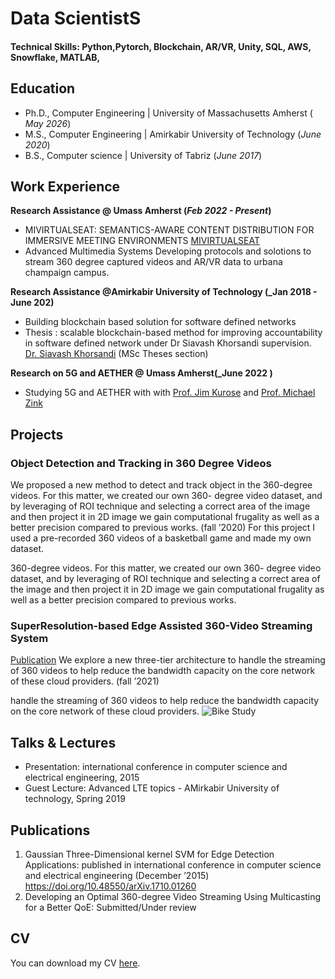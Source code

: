 # Data ScientistS

#### Technical Skills: Python,Pytorch, Blockchain, AR/VR, Unity, SQL, AWS, Snowflake, MATLAB,

## Education
- Ph.D., Computer Engineering | University of Massachusetts Amherst ( _May 2026_)								       		
- M.S.,  Computer Engineering	| Amirkabir University of Technology (_June 2020_)	 			        		
- B.S., Computer science |  University of Tabriz (_June 2017_)

## Work Experience
**Research Assistance  @ Umass Amherst (_Feb 2022 - Present_)**
- MIVIRTUALSEAT: SEMANTICS-AWARE CONTENT DISTRIBUTION FOR IMMERSIVE MEETING ENVIRONMENTS
  [MIVIRTUALSEAT](https://monet.cs.illinois.edu/mivirtualseat/)
- Advanced Multimedia Systems
  Developing protocols and solotions to stream 360 degree captured videos and AR/VR data to urbana champaign campus.

**Research Assistance  @Amirkabir University of Technology  (_Jan 2018 - June 202)**
- Building blockchain based solution for software defined networks
- Thesis : scalable blockchain-based method for improving accountability in software defined network under Dr Siavash Khorsandi supervision.
  [Dr. Siavash Khorsandi](https://aut.ac.ir/cv/2261/SIAVASH%20KHORSANDI) (MSc Theses section)

**Research on 5G and AETHER @ Umass Amherst(_June 2022 )**
- Studying 5G and AETHER with with [Prof. Jim Kurose](https://www-net.cs.umass.edu/personnel/kurose.html) and  [Prof. Michael Zink](https://www.cics.umass.edu/faculty/directory/zink_michael)
## Projects
### Object Detection and Tracking in 360 Degree Videos

We proposed a new method to detect and track object in the
360-degree videos. For this matter, we created our own 360- degree video dataset, and by leveraging of ROI technique and
selecting a correct area of the image and then project it in 2D image we gain computational frugality as well as a better
precision compared to previous works. (fall ’2020)
For this project I used a pre-recorded 360 videos of a basketball game and made my own dataset.


360-degree videos. For this matter, we created our own 360- degree video dataset, and by leveraging of ROI technique and
selecting a correct area of the image and then project it in 2D image we gain computational frugality as well as a better
precision compared to previous works.




### SuperResolution-based Edge Assisted 360-Video Streaming System
[Publication](https://scholar.google.com/citations?view_op=view_citation&hl=en&user=ZhWUHVcAAAAJ&citation_for_view=ZhWUHVcAAAAJ:u5HHmVD_uO8C) 
We explore a new three-tier architecture to
handle the streaming of 360 videos to help reduce the bandwidth capacity on the core network of these cloud providers. (fall
’2021)

handle the streaming of 360 videos to help reduce the bandwidth capacity on the core network of these cloud providers.
![Bike Study](/assets/img/bike_study.jpeg)

## Talks & Lectures
- Presentation: international conference in computer science and electrical engineering, 2015
- Guest Lecture: Advanced LTE topics - AMirkabir University of technology, Spring 2019


## Publications
1. Gaussian Three-Dimensional kernel SVM for Edge Detection Applications: published in international conference in
computer science and electrical engineering (December ’2015) https://doi.org/10.48550/arXiv.1710.01260
2. Developing an Optimal 360-degree Video Streaming Using Multicasting for a Better QoE: Submitted/Under review

## CV
You can download my CV [here](CV_updated.pdf).


